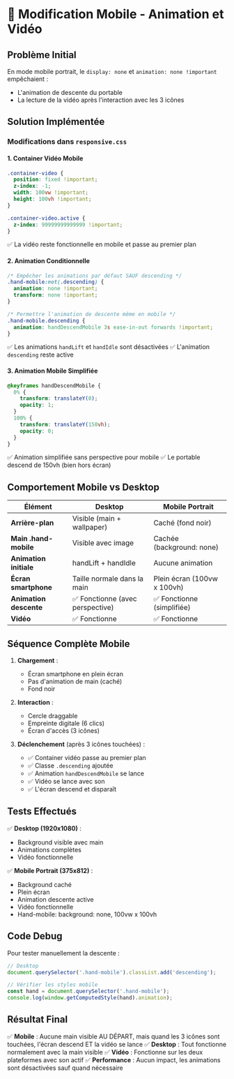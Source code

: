 # 📱 Modification Mobile - Animation et Vidéo

## Problème Initial
En mode mobile portrait, le `display: none` et `animation: none !important` empêchaient :
- L'animation de descente du portable
- La lecture de la vidéo après l'interaction avec les 3 icônes

## Solution Implémentée

### Modifications dans `responsive.css`

#### 1. **Container Vidéo Mobile**
```css
.container-video {
  position: fixed !important;
  z-index: -1;
  width: 100vw !important;
  height: 100vh !important;
}

.container-video.active {
  z-index: 99999999999999 !important;
}
```
✅ La vidéo reste fonctionnelle en mobile et passe au premier plan

#### 2. **Animation Conditionnelle**
```css
/* Empêcher les animations par défaut SAUF descending */
.hand-mobile:not(.descending) {
  animation: none !important;
  transform: none !important;
}

/* Permettre l'animation de descente même en mobile */
.hand-mobile.descending {
  animation: handDescendMobile 3s ease-in-out forwards !important;
}
```
✅ Les animations `handLift` et `handIdle` sont désactivées
✅ L'animation `descending` reste active

#### 3. **Animation Mobile Simplifiée**
```css
@keyframes handDescendMobile {
  0% {
    transform: translateY(0);
    opacity: 1;
  }
  100% {
    transform: translateY(150vh);
    opacity: 0;
  }
}
```
✅ Animation simplifiée sans perspective pour mobile
✅ Le portable descend de 150vh (bien hors écran)

## Comportement Mobile vs Desktop

| Élément | Desktop | Mobile Portrait |
|---------|---------|-----------------|
| **Arrière-plan** | Visible (main + wallpaper) | Caché (fond noir) |
| **Main .hand-mobile** | Visible avec image | Cachée (background: none) |
| **Animation initiale** | handLift + handIdle | Aucune animation |
| **Écran smartphone** | Taille normale dans la main | Plein écran (100vw x 100vh) |
| **Animation descente** | ✅ Fonctionne (avec perspective) | ✅ Fonctionne (simplifiée) |
| **Vidéo** | ✅ Fonctionne | ✅ Fonctionne |

## Séquence Complète Mobile

1. **Chargement** : 
   - Écran smartphone en plein écran
   - Pas d'animation de main (caché)
   - Fond noir

2. **Interaction** :
   - Cercle draggable
   - Empreinte digitale (6 clics)
   - Écran d'accès (3 icônes)

3. **Déclenchement** (après 3 icônes touchées) :
   - ✅ Container vidéo passe au premier plan
   - ✅ Classe `.descending` ajoutée
   - ✅ Animation `handDescendMobile` se lance
   - ✅ Vidéo se lance avec son
   - ✅ L'écran descend et disparaît

## Tests Effectués

✅ **Desktop (1920x1080)** :
- Background visible avec main
- Animations complètes
- Vidéo fonctionnelle

✅ **Mobile Portrait (375x812)** :
- Background caché
- Plein écran
- Animation descente active
- Vidéo fonctionnelle
- Hand-mobile: background: none, 100vw x 100vh

## Code Debug

Pour tester manuellement la descente :
```javascript
// Desktop
document.querySelector('.hand-mobile').classList.add('descending');

// Vérifier les styles mobile
const hand = document.querySelector('.hand-mobile');
console.log(window.getComputedStyle(hand).animation);
```

## Résultat Final

✅ **Mobile** : Aucune main visible AU DÉPART, mais quand les 3 icônes sont touchées, l'écran descend ET la vidéo se lance
✅ **Desktop** : Tout fonctionne normalement avec la main visible
✅ **Vidéo** : Fonctionne sur les deux plateformes avec son actif
✅ **Performance** : Aucun impact, les animations sont désactivées sauf quand nécessaire

